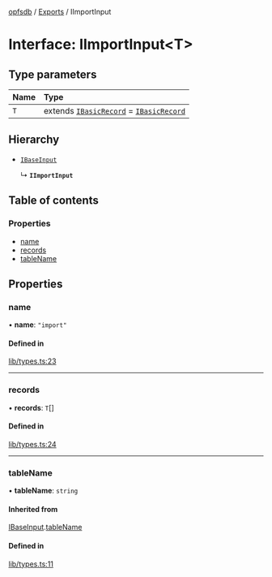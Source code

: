 [opfsdb](../README.md) / [Exports](../modules.md) / IImportInput

# Interface: IImportInput\<T\>

## Type parameters

| Name | Type |
| :------ | :------ |
| `T` | extends [`IBasicRecord`](../modules.md#ibasicrecord) = [`IBasicRecord`](../modules.md#ibasicrecord) |

## Hierarchy

- [`IBaseInput`](IBaseInput.md)

  ↳ **`IImportInput`**

## Table of contents

### Properties

- [name](IImportInput.md#name)
- [records](IImportInput.md#records)
- [tableName](IImportInput.md#tablename)

## Properties

### name

• **name**: ``"import"``

#### Defined in

[lib/types.ts:23](https://github.com/sliterok/opfsdb/blob/dev/lib/types.ts#L23)

___

### records

• **records**: `T`[]

#### Defined in

[lib/types.ts:24](https://github.com/sliterok/opfsdb/blob/dev/lib/types.ts#L24)

___

### tableName

• **tableName**: `string`

#### Inherited from

[IBaseInput](IBaseInput.md).[tableName](IBaseInput.md#tablename)

#### Defined in

[lib/types.ts:11](https://github.com/sliterok/opfsdb/blob/dev/lib/types.ts#L11)
